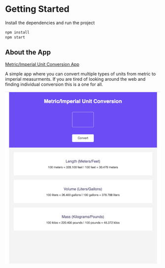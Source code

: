 # Getting Started

Install the dependencies and run the project

```
npm install
npm start
```

## About the App

[Metric/Imperial Unit Conversion App](https://emlopezdev.github.io/Unit-Converter/)

A simple app where you can convert multiple types of units from metric to imperial measurments.
If you are tired of looking around the web and finding individual conversion this is a one for all.

![app preview](preview.png)
